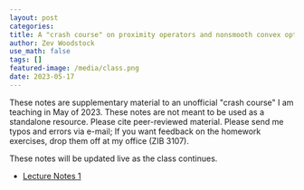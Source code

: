```yaml
---
layout: post
categories:
title: A "crash course" on proximity operators and nonsmooth convex optimization
author: Zev Woodstock
use_math: false
tags: []
featured-image: /media/class.png
date: 2023-05-17
---
```



These notes are supplementary material to an unofficial "crash
course" I am teaching in May of 2023. These notes are not meant to
be used as a standalone resource. Please cite peer-reviewed
material. Please send me typos and errors via e-mail; If you want
feedback on the homework exercises, drop them off at my office
(ZIB 3107).

These notes will be updated live as the class continues.
<ul>
<li>
 <a href="/media/publications/prox-notes-1.pdf">Lecture Notes 1</a>
</li>
</ul>


